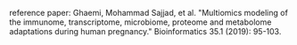 reference paper: 
Ghaemi, Mohammad Sajjad, et al. "Multiomics modeling of the immunome, transcriptome, microbiome, proteome and metabolome adaptations during human pregnancy." Bioinformatics 35.1 (2019): 95-103.
